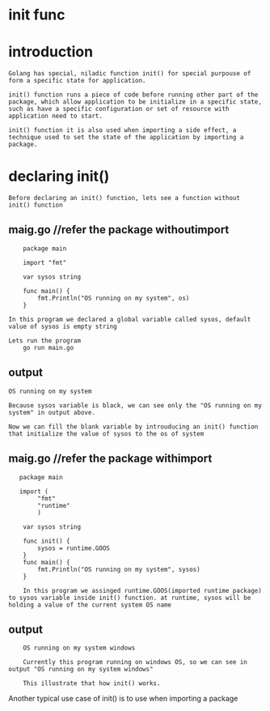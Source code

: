 # init func

# introduction

    Golang has special, niladic function init() for special purpouse of form a specific state for application.

    init() function runs a piece of code before running other part of the package, which allow application to be initialize in a specific state, such as have a specific configuration or set of resource with application need to start.

    init() function it is also used when importing a side effect, a technique used to set the state of the application by importing a package.

# declaring init()   

    Before declaring an init() function, lets see a function without init() function

## maig.go //refer the package withoutimport
   
        package main

        import "fmt"

        var sysos string

        func main() {
	        fmt.Println("OS running on my system", os)
        }

    In this program we declared a global variable called sysos, default value of sysos is empty string

    Lets run the program
        go run main.go

## output
    OS running on my system
    
    Because sysos variable is black, we can see only the "OS running on my system" in output above.

    Now we can fill the blank variable by introuducing an init() function that initialize the value of sysos to the os of system

## maig.go //refer the package withimport
   
       package main

       import (
	        "fmt"
	        "runtime"
            )

        var sysos string

        func init() {
	        sysos = runtime.GOOS
        }
        func main() {
	        fmt.Println("OS running on my system", sysos)
        }

        In this program we assinged runtime.GOOS(imported runtime package) to sysos variable inside init() function. at runtime, sysos will be holding a value of the current system OS name

## output
        OS running on my system windows
        
        Currently this program running on windows OS, so we can see in output "OS running on my system windows"

        This illustrate that how init() works.

Another typical use case of init() is to use when importing a package